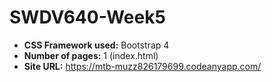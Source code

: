 # SWDV640-Week5
* **CSS Framework used:** Bootstrap 4
* **Number of pages:** 1 (index.html)
* **Site URL:** https://mtb-muzz826179699.codeanyapp.com/
